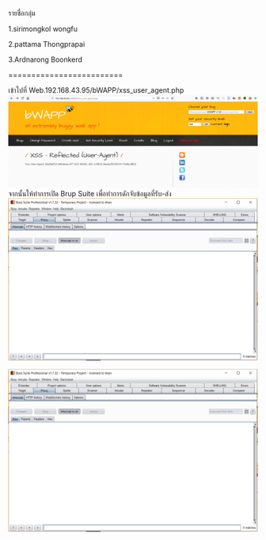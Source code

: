 รายชื่อกลุ่ม 

1.sirimongkol wongfu

2.pattama Thongprapai

3.Ardnarong Boonkerd

=========================

เข้าไปที่ Web.192.168.43.95/bWAPP/xss_user_agent.php
![GitHub_Logo](/Pic/messageImage_1567830235503.jpg)
จากนั้นให้ทำการเปิด Brup Suite เพื่อทำการดักจับข้อมูลที่รับ-ส่ง
![GitHub_Logo](/Pic/messageImage_1567830255952.jpg)

![GitHub_Logo](/Pic/messageImage_1567830255952.jpg)
